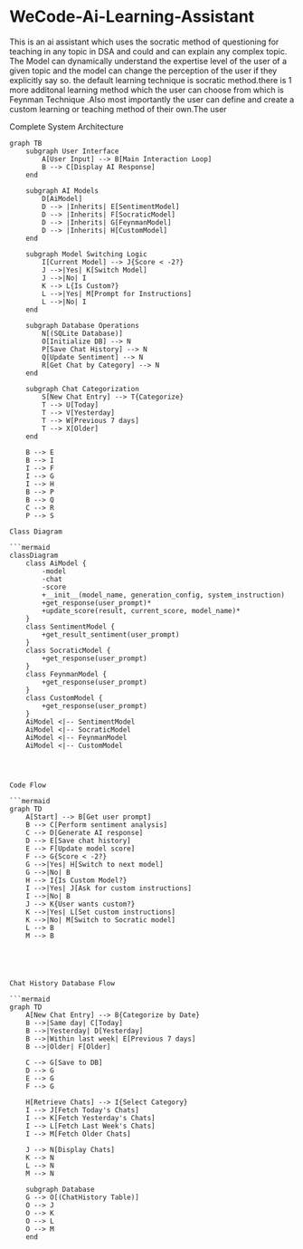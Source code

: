 # WeCode-Ai-Learning-Assistant

This is an ai assistant which uses the socratic method of questioning for teaching in any topic in DSA and could and can explain any complex topic. The Model can dynamically understand the expertise level of the user of a given topic and the model can change the perception of the user if they explicitly say so. the default learning technique is socratic method.there is 1 more additonal learning method which the user can choose from which is Feynman Technique .Also most importantly the user can define and create a custom learning or teaching method of their own.The user


Complete System Architecture

```mermaid
graph TB
    subgraph User Interface
        A[User Input] --> B[Main Interaction Loop]
        B --> C[Display AI Response]
    end

    subgraph AI Models
        D[AiModel]
        D --> |Inherits| E[SentimentModel]
        D --> |Inherits| F[SocraticModel]
        D --> |Inherits| G[FeynmanModel]
        D --> |Inherits| H[CustomModel]
    end

    subgraph Model Switching Logic
        I[Current Model] --> J{Score < -2?}
        J -->|Yes| K[Switch Model]
        J -->|No| I
        K --> L{Is Custom?}
        L -->|Yes| M[Prompt for Instructions]
        L -->|No| I
    end

    subgraph Database Operations
        N[(SQLite Database)]
        O[Initialize DB] --> N
        P[Save Chat History] --> N
        Q[Update Sentiment] --> N
        R[Get Chat by Category] --> N
    end

    subgraph Chat Categorization
        S[New Chat Entry] --> T{Categorize}
        T --> U[Today]
        T --> V[Yesterday]
        T --> W[Previous 7 days]
        T --> X[Older]
    end

    B --> E
    B --> I
    I --> F
    I --> G
    I --> H
    B --> P
    B --> Q
    C --> R
    P --> S

Class Diagram

```mermaid
classDiagram
    class AiModel {
        -model
        -chat
        -score
        +__init__(model_name, generation_config, system_instruction)
        +get_response(user_prompt)*
        +update_score(result, current_score, model_name)*
    }
    class SentimentModel {
        +get_result_sentiment(user_prompt)
    }
    class SocraticModel {
        +get_response(user_prompt)
    }
    class FeynmanModel {
        +get_response(user_prompt)
    }
    class CustomModel {
        +get_response(user_prompt)
    }
    AiModel <|-- SentimentModel
    AiModel <|-- SocraticModel
    AiModel <|-- FeynmanModel
    AiModel <|-- CustomModel




Code Flow

```mermaid
graph TD
    A[Start] --> B[Get user prompt]
    B --> C[Perform sentiment analysis]
    C --> D[Generate AI response]
    D --> E[Save chat history]
    E --> F[Update model score]
    F --> G{Score < -2?}
    G -->|Yes| H[Switch to next model]
    G -->|No| B
    H --> I{Is Custom Model?}
    I -->|Yes| J[Ask for custom instructions]
    I -->|No| B
    J --> K{User wants custom?}
    K -->|Yes| L[Set custom instructions]
    K -->|No| M[Switch to Socratic model]
    L --> B
    M --> B





Chat History Database Flow

```mermaid
graph TD
    A[New Chat Entry] --> B{Categorize by Date}
    B -->|Same day| C[Today]
    B -->|Yesterday| D[Yesterday]
    B -->|Within last week| E[Previous 7 days]
    B -->|Older| F[Older]
    
    C --> G[Save to DB]
    D --> G
    E --> G
    F --> G
    
    H[Retrieve Chats] --> I{Select Category}
    I --> J[Fetch Today's Chats]
    I --> K[Fetch Yesterday's Chats]
    I --> L[Fetch Last Week's Chats]
    I --> M[Fetch Older Chats]
    
    J --> N[Display Chats]
    K --> N
    L --> N
    M --> N
    
    subgraph Database
    G --> O[(ChatHistory Table)]
    O --> J
    O --> K
    O --> L
    O --> M
    end
